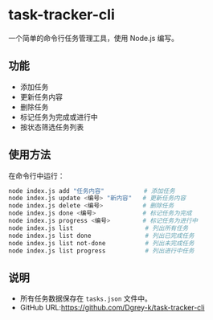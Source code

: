 # task-tracker-cli

一个简单的命令行任务管理工具，使用 Node.js 编写。

## 功能

- 添加任务
- 更新任务内容
- 删除任务
- 标记任务为完成或进行中
- 按状态筛选任务列表

## 使用方法

在命令行中运行：

```bash
node index.js add "任务内容"           # 添加任务
node index.js update <编号> "新内容"   # 更新任务内容
node index.js delete <编号>           # 删除任务
node index.js done <编号>             # 标记任务为完成
node index.js progress <编号>         # 标记任务为进行中
node index.js list                    # 列出所有任务
node index.js list done               # 列出已完成任务
node index.js list not-done           # 列出未完成任务
node index.js list progress           # 列出进行中任务
```

## 说明

- 所有任务数据保存在 `tasks.json` 文件中。
- GitHub URL:https://github.com/Dgrey-k/task-tracker-cli
